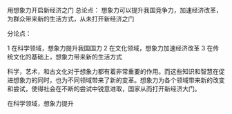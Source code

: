 用想象力开启新经济之门
总论点： 想象力可以提升我国竞争力，加速经济改革，为群众带来新的生活方式，从未打开新经济之门

分论点：

1 在科学领域，想象力提升我国国力
2 在文化领域，想象力加速经济改革
3 在传统文化的基础上，想象力带来新的生活方式


科学，艺术，和古文化对于想象力都有着非常重要的作用。而这些知识和智慧在促进想象力的同时，也为不同领域带来了新的变革。想象力为各个领域带来新的改变和尝试，使得社会在不断的尝试中锐意进取，国家从而打开新经济大门。

在科学领域，想象力提升


